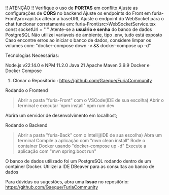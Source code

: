 !! ATENÇÃO !!
Verifique o uso de **PORTAS** em conflito
Ajuste as configurações de **CORS** no backend
Ajuste os endpoints do Front em furia-Front\src>api.tsx alterar a baseURL
Ajuste o endpoint do WebSocket para o chat funcionar corretamente em: furia-Front\src>WebSocketService.tsx const socketUrl = " "
Atente-se a **usuário e senha** do banco de dados PostgreSQL
Não utilizei variaveis de ambiente, tipo .env, tudo está exposto 
Caso encontre erros ao iniciar o banco de dados, considere limpar os volumes com:
"docker-compose down -v && docker-compose up -d"


Tecnologias Necessárias:

Node.js v22.14.0 e NPM 11.2.0
Java 21
Apache Maven 3.9.9
Docker e Docker Compose

1. Clonar o Repositório : https://github.com/Gaeque/FuriaCommunity

Rodando o Frontend 

> Abrir a pasta "furia-Front" com o VSCode(IDE de sua escolha)
> Abrir o terminal e executar 'npm install"
> npm rum dev

Abrirá um servidor de desenvolvimento em localhost;

Rodando o Backend

> Abrir a pasta "furia-Back" com o Intellij(IDE de sua escolha)
> Abra um terminal
> Compile a aplicação com "mvn clean install"
> Rode o container Docker usando "docker-compose up -d"
> Execute a aplicação com "mvn spring:boot run"

O banco de dados utilizado foi um PostgreSQL rodando dentro de um container Docker.
Utilizei a IDE DBeaver para as consultas ao banco de dados

Para dúvidas ou sugestões, abra uma **Issue** no repositório:  
https://github.com/Gaeque/FuriaCommunity

